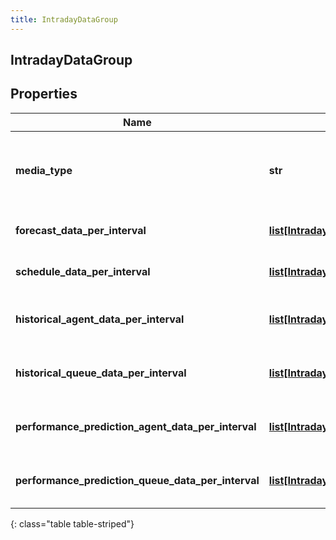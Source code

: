 ```yaml
---
title: IntradayDataGroup
---
```

## IntradayDataGroup

## Properties

|Name | Type | Description | Notes|
|------------ | ------------- | ------------- | -------------|
| **media_type** | **str** | The media type associated with this intraday group | [optional] |
| **forecast_data_per_interval** | [**list[IntradayForecastData]**](IntradayForecastData.html) | Forecast data for this date range | [optional] |
| **schedule_data_per_interval** | [**list[IntradayScheduleData]**](IntradayScheduleData.html) | Schedule data for this date range | [optional] |
| **historical_agent_data_per_interval** | [**list[IntradayHistoricalAgentData]**](IntradayHistoricalAgentData.html) | Historical agent data for this date range | [optional] |
| **historical_queue_data_per_interval** | [**list[IntradayHistoricalQueueData]**](IntradayHistoricalQueueData.html) | Historical queue data for this date range | [optional] |
| **performance_prediction_agent_data_per_interval** | [**list[IntradayPerformancePredictionAgentData]**](IntradayPerformancePredictionAgentData.html) | Performance prediction data for this date range | [optional] |
| **performance_prediction_queue_data_per_interval** | [**list[IntradayPerformancePredictionQueueData]**](IntradayPerformancePredictionQueueData.html) | Performance prediction data for this date range | [optional] |
{: class="table table-striped"}


